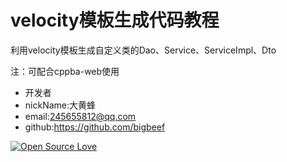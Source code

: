 # velocity模板生成代码教程

利用velocity模板生成自定义类的Dao、Service、ServiceImpl、Dto

注：可配合cppba-web使用

* 开发者
* nickName:大黄蜂
* email:245655812@qq.com
* github:https://github.com/bigbeef
 
[![Open Source Love](https://badges.frapsoft.com/os/v1/open-source.svg?v=103)](https://github.com/bigbeef/cppba-codeTemplate)
